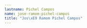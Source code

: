 ```yaml
---
lastname: Pichel Campos
name: jose-ramom-pichel-campos
title: "Jos\xE9 Ramom Pichel Campos"
---
```

